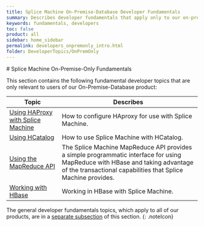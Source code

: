 ```yaml
---
title: Splice Machine On-Premise-Database Developer Fundamentals
summary: Describes developer fundamentals that apply only to our on-premise product
keywords: fundamentals, developers
toc: false
product: all
sidebar: home_sidebar
permalink: developers_onpremonly_intro.html
folder: DeveloperTopics/OnPremOnly
---
```

<section>
<div class="TopicContent" data-swiftype-index="true" markdown="1">
# Splice Machine On-Premise-Only Fundamentals

This section contains the following fundamental developer topics that are only relevant to users of our On-Premise-Database product:

<table summary="Table of descriptions of and links to the topics in this chapter">
    <col />
    <col />
    <thead>
        <tr>
            <th>Topic</th>
            <th>Describes</th>
        </tr>
    </thead>
    <tbody>
        <tr>
            <td><a href="developers_fundamentals_haproxy.html">Using HAProxy with Splice Machine</a>
            </td>
            <td>How to configure HAproxy for use with Splice Machine.</td>
        </tr>
        <tr>
            <td><a href="developers_fundamentals_hcatalog.html">Using HCatalog</a>
            </td>
            <td>How to use Splice Machine with HCatalog.</td>
        </tr>
        <tr>
            <td><a href="developers_fundamentals_mapreduce.html">Using the MapReduce API</a>
            </td>
            <td>The Splice Machine MapReduce API provides a simple programmatic interface for using MapReduce with HBase and taking advantage of the transactional capabilities that Splice Machine provides.</td>
        </tr>
        <tr>
            <td><a href="developers_fundamentals_hbase.html">Working with HBase</a>
            </td>
            <td>Working in HBase with Splice Machine.</td>
        </tr>
    </tbody>
</table>

The general developer fundamentals topics, which apply to all of our products, are in a [separate subsection](developers_fundamentals_intro.html) of this section.
{: .noteIcon}


</div>
</section>
